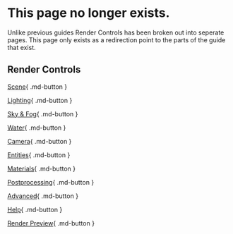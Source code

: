 # This page no longer exists.

Unlike previous guides Render Controls has been broken out into seperate pages. This page only exists as a redirection point to the parts of the guide that exist.

## Render Controls

[Scene](plugins){ .md-button }

[Lighting](plugins){ .md-button }

[Sky & Fog](plugins){ .md-button }

[Water](plugins){ .md-button }

[Camera](plugins){ .md-button }

[Entities](plugins){ .md-button }

[Materials](plugins){ .md-button }

[Postprocessing](plugins){ .md-button }

[Advanced](plugins){ .md-button }

[Help](plugins){ .md-button }

[Render Preview](plugins){ .md-button }
